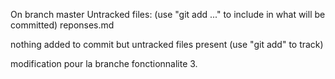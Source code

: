 On branch master
Untracked files:
  (use "git add <file>..." to include in what will be committed)
        reponses.md

nothing added to commit but untracked files present (use "git add" to track)

modification pour la branche fonctionnalite 3.
